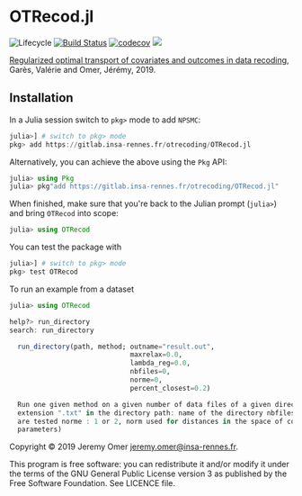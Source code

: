 # OTRecod.jl

![Lifecycle](https://img.shields.io/badge/lifecycle-experimental-orange.svg)    <!--
  6 ![Lifecycle](https://img.shields.io/badge/lifecycle-maturing-blue.svg)        7 ![Lifecycle](https://img.shields.io/badge/lifecycle-stable-green.svg)
  8 ![Lifecycle](https://img.shields.io/badge/lifecycle-retired-orange.svg)
  9 ![Lifecycle](https://img.shields.io/badge/lifecycle-archived-red.svg)        10 ![Lifecycle](https://img.shields.io/badge/lifecycle-dormant-blue.svg) -->
[![Build Status](https://travis-ci.org/npsmc/NPSMC.jl.svg?branch=master)](https://travis-ci.org/otrecoding/OTRecod.jl)
[![codecov](https://codecov.io/gh/otrecoding/OTRecod.jl/branch/master/graph/badge.svg)](https://codecov.io/gh/otrecoding/OTRecod.jl)
[![](https://img.shields.io/badge/docs-dev-blue.svg)](https://otrecoding.github.io/OTRecod.jl/dev)

[Regularized optimal transport of covariates and outcomes in data recoding](https://hal.archives-ouvertes.fr/hal-02123109/file/OTRecoding.pdf), Garès, Valérie and Omer, Jérémy, 2019.

## Installation

In a Julia session switch to `pkg>` mode to add `NPSMC`:

```julia
julia>] # switch to pkg> mode
pkg> add https://gitlab.insa-rennes.fr/otrecoding/OTRecod.jl
```

Alternatively, you can achieve the above using the `Pkg` API:

```julia
julia> using Pkg
julia> pkg"add https://gitlab.insa-rennes.fr/otrecoding/OTRecod.jl"
```

When finished, make sure that you're back to the Julian prompt (`julia>`)
and bring `OTRecod` into scope:

```julia
julia> using OTRecod
```

You can test the package with

```julia
julia>] # switch to pkg> mode
pkg> test OTRecod
```

To run an example from a dataset

```julia
julia> using OTRecod

help?> run_directory
search: run_directory

  run_directory(path, method; outname="result.out",
                              maxrelax=0.0,
                              lambda_reg=0.0,
                              nbfiles=0,
                              norme=0,
                              percent_closest=0.2)

  Run one given method on a given number of data files of a given directory The data files must be the only files with
  extension ".txt" in the directory path: name of the directory nbfiles: number of files considered, 0 if all the data files
  are tested norme : 1 or 2, norm used for distances in the space of covariates (see runallmethods for the description of other
  parameters)
```

Copyright © 2019 Jeremy Omer <jeremy.omer@insa-rennes.fr>.

This program is free software: you can redistribute it and/or modify
it under the terms of the GNU General Public License version 3 as published by
the Free Software Foundation. See LICENCE file.
